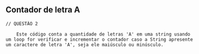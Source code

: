 ## Contador de letra A

    // QUESTÃO 2

        Este código conta a quantidade de letras 'A' em uma string usando um loop for verificar e incrementar o contador caso a String apresente um caractere de letra 'A', seja ele maiúsculo ou minúsculo.